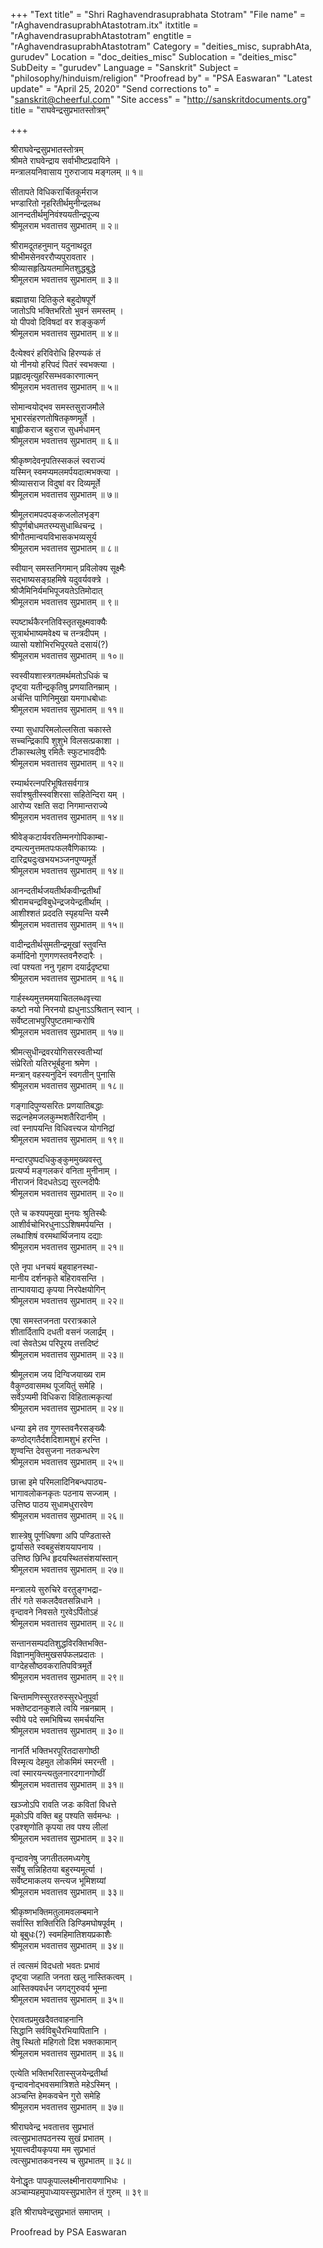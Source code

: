 +++
"Text title" = "Shri Raghavendrasuprabhata Stotram"
"File name" = "rAghavendrasuprabhAtastotram.itx"
itxtitle = "rAghavendrasuprabhAtastotram"
engtitle = "rAghavendrasuprabhAtastotram"
Category = "deities_misc, suprabhAta, gurudev"
Location = "doc_deities_misc"
Sublocation = "deities_misc"
SubDeity = "gurudev"
Language = "Sanskrit"
Subject = "philosophy/hinduism/religion"
"Proofread by" = "PSA Easwaran"
"Latest update" = "April 25, 2020"
"Send corrections to" = "sanskrit@cheerful.com"
"Site access" = "http://sanskritdocuments.org"
title = "राघवेन्द्रसुप्रभातस्तोत्रम्"

+++
  
 श्रीराघवेन्द्रसुप्रभातस्तोत्रम्   
श्रीमते राघवेन्द्राय सर्वाभीष्टप्रदायिने ।  
मन्त्रालयनिवासाय गुरुराजाय मङ्गलम् ॥ १॥  
  
सीतापते विधिकरार्चितकूर्मराज  
भण्डारितो नृहरितीर्थमुनीन्द्रलब्ध  
आनन्दतीर्थमुनिवंश्ययतीन्द्रपूज्य  
श्रीमूलराम भवतात्तव सुप्रभातम् ॥ २॥  
  
श्रीरामदूतहनुमान् यदुनाथदूत  
     श्रीभीमसेनवररौप्यपुरावतार ।  
श्रीव्यासहृत्प्रियतमामितशुद्धबुद्धे  
     श्रीमूलराम भवतात्तव सुप्रभातम् ॥ ३॥  
  
ब्रह्माज्ञया दितिकुले बहुदोषपूर्णे  
     जातोऽपि भक्तिभरितो भुवनं समस्तम् ।  
यो पीपवो दिविषदां वर शङ्कुकर्ण  
     श्रीमूलराम भवतात्तव सुप्रभातम् ॥ ४॥  
  
दैत्येश्वरं हरिविरोधि हिरण्यकं तं  
     यो नीनयो हरिपदं पितरं स्वभक्त्या ।  
प्रह्लादमृत्युहरिसम्भवकारणात्मन्  
     श्रीमूलराम भवतात्तव सुप्रभातम् ॥ ५॥  
  
सोमान्वयोद्भव समस्तसुराजमौले  
     भूभारसंहरणतोषितकृष्णमूर्ते ।  
बाह्लीकराज बहुराज सुधर्मधामन्  
     श्रीमूलराम भवतात्तव सुप्रभातम् ॥ ६॥  
  
श्रीकृष्णदेवनृपतिस्सकलं स्वराज्यं  
     यस्मिन् स्वमप्यमलमर्पयदात्मभक्त्या ।  
श्रीव्यासराज विदुषां वर दिव्यमूर्ते  
     श्रीमूलराम भवतात्तव सुप्रभातम् ॥ ७॥  
  
श्रीमूलरामपदपङ्कजलोलभृङ्ग  
     श्रीपूर्णबोधमतरम्यसुधाब्धिचन्द्र ।  
श्रीगौतमान्वयविभासकभव्यसूर्य  
     श्रीमूलराम भवतात्तव सुप्रभातम् ॥ ८॥  
  
स्वीयान् समस्तनिगमान् प्रविलोक्य सूक्ष्मैः  
     सद्भाष्यसङ्ग्रहमिषे यदुवर्यवक्त्रे ।  
श्रीजैमिनिर्यमभिपूजयतेऽतिमोदात्  
     श्रीमूलराम भवतात्तव सुप्रभातम् ॥ ९॥  
  
स्पष्टार्थकैरनतिविस्तृतसूक्ष्मवाक्यैः  
     सूत्रार्थभाष्यमवेक्ष्य च तन्त्रदीपम् ।  
व्यासो यशोभिरभिपूरयते दसायं(?)  
     श्रीमूलराम भवतात्तव सुप्रभातम् ॥ १०॥  
  
स्वस्वीयशास्त्रगतमर्थमतोऽधिकं च  
     दृष्ट्वा यतीन्द्रकृतिषु प्रणयातिनम्राम् ।  
अर्चन्ति पाणिनिमुखा यमगाधबोधाः  
     श्रीमूलराम भवतात्तव सुप्रभातम् ॥ ११॥  
  
रम्या सुधापरिमलोल्लसिता चकास्ते  
     सच्चन्द्रिकापि शुशुभे विलसत्प्रकाशा ।  
टीकास्थलेषु रमितैः स्फुटभावदीपैः  
     श्रीमूलराम भवतात्तव सुप्रभातम् ॥ १२॥  
  
रम्यार्थरत्नपरिभूषितसर्वगात्र  
     सर्वाश्श्रुतीस्स्वशिरसा सहितेन्दिरा यम् ।  
आरोप्य रक्षति सदा निगमान्तराज्ये  
     श्रीमूलराम भवतात्तव सुप्रभातम् ॥ १४॥  
  
श्रीवेङ्कटार्यवरतिम्मनगोपिकाम्बा-  
     दम्पत्यनुत्तमतपःफलवैणिकाग्र्यः ।  
दारिद्र्यदुःखभयभञ्जनपुण्यमूर्ते  
     श्रीमूलराम भवतात्तव सुप्रभातम् ॥ १४॥  
  
आनन्दतीर्थजयतीर्थकवीन्द्रतीर्थां  
     श्रीरामचन्द्रविबुधेन्द्रजयेन्द्रतीर्थाम् ।  
आशीश्शतं प्रददति स्पृहयन्ति यस्मै  
     श्रीमूलराम भवतात्तव सुप्रभातम् ॥ १५॥  
  
वादीन्द्रतीर्थसुमतीन्द्रमूखां स्तुवन्ति  
     कर्मादिनो गुणगणस्तवनैरुदारैः ।  
त्वां पश्यता ननु गृहाण दयार्द्रदृष्ट्या  
     श्रीमूलराम भवतात्तव सुप्रभातम् ॥ १६॥  
  
गार्हस्थ्यमुत्तममयाचितलब्धवृत्त्या  
     कष्टो नयो निरनयो ह्यधुनाऽऽश्रितान् स्वान् ।  
सर्वेष्टलाभपुरिपुष्टतमान्करोषि  
     श्रीमूलराम भवतात्तव सुप्रभातम् ॥ १७॥  
  
श्रीमत्सुधीन्द्रवरयोगिसरस्वतीभ्यां  
     संप्रेरितो यतिरभूर्बहुना श्रमेण ।  
मन्त्रान् वहस्यनुदिनं स्वगतीन् पुनासि  
     श्रीमूलराम भवतात्तव सुप्रभातम् ॥ १८॥  
  
गङ्गादिपुण्यसरितः प्रणयातिबद्धाः  
     सद्रत्नहेमजलकुम्भशतैरिदानीम् ।  
त्वां स्नापयन्ति विधिवत्त्यज योगनिद्रां  
     श्रीमूलराम भवतात्तव सुप्रभातम् ॥ १९॥  
  
मन्दारपुष्पदधिकुङ्कुममुख्यवस्तु  
     प्रत्यर्प्य मङ्गलकरं वनिता मुनीनाम् ।  
नीराजनं विदधतेऽद्य सुरत्नदीपैः  
     श्रीमूलराम भवतात्तव सुप्रभातम् ॥ २०॥  
  
एते च कश्यपमुखा मुनयः श्रुतिस्थैः  
     आशीर्वचोभिरधुनाऽऽशिषमर्पयन्ति ।  
लब्धाशिषं वरमथार्थिजनाय दद्याः  
     श्रीमूलराम भवतात्तव सुप्रभातम् ॥ २१॥  
  
एते नृपा धनचयं बहुवाहनस्था-  
     मानीय दर्शनकृते बहिरावसन्ति ।  
तान्पावयाद्य कृपया निरपेक्षयोगिन्  
     श्रीमूलराम भवतात्तव सुप्रभातम् ॥ २२॥  
  
एषा समस्तजनता पररात्रकाले  
     शीतार्दितापि दधती वसनं जलार्द्रम् ।  
त्वां सेवतेऽथ परिपूरय तत्तदिष्टं  
     श्रीमूलराम भवतात्तव सुप्रभातम् ॥ २३॥  
  
श्रीमूलराम जय दिग्विजयाख्य राम  
     वैकुण्ठवासमथ पूजयितुं समेहि ।  
सर्वेऽप्यमी विधिकरा विहितात्मकृत्यां  
     श्रीमूलराम भवतात्तव सुप्रभातम् ॥ २४॥  
  
धन्या इमे तव गुणस्तवनैरसङ्ख्यैः  
     कण्ठोद्गतैर्दशदिशामशुभं हरन्ति ।  
शृण्वन्ति देवसुजना नतकन्धरेण  
     श्रीमूलराम भवतात्तव सुप्रभातम् ॥ २५॥  
  
छात्त्रा इमे परिमलादिनिबन्धपाठ्य-  
     भागावलोकनकृतः पठनाय सज्जाम् ।  
उत्तिष्ठ पाठय सुधामधुरारवेण  
     श्रीमूलराम भवतात्तव सुप्रभातम् ॥ २६॥  
  
शास्त्रेषु पूर्णधिषणा अपि पण्डितास्ते  
     द्वार्यासते स्वबहुसंशययापनाय ।  
उत्तिष्ठ छिन्धि हृदयस्थितसंशयांस्तान्  
     श्रीमूलराम भवतात्तव सुप्रभातम् ॥ २७॥  
  
मन्त्रालये सुरुचिरे वरतुङ्गभद्रा-  
     तीरं गते सकलदैवतसन्निधाने ।  
वृन्दावने निवसते गुरवेऽर्पितोऽहं  
     श्रीमूलराम भवतात्तव सुप्रभातम् ॥ २८॥  
  
सन्तानसम्पदतिशुद्धविरक्तिभक्ति-  
     विज्ञानमुक्तिमुखसर्पफलप्रदातः ।  
वाग्देहसौष्ठवकरातिपवित्रमूर्ते  
     श्रीमूलराम भवतात्तव सुप्रभातम् ॥ २९॥  
  
चिन्तामणिस्सुरतरुस्सुरधेनुपूर्वा  
     भक्तेष्टदानकुशले त्वयि नम्रनम्राम् ।  
स्वीये पदे समभिषिच्य समर्चयन्ति  
     श्रीमूलराम भवतात्तव सुप्रभातम् ॥ ३०॥  
  
नानर्ति भक्तिभरपूरितदासगोष्ठी  
     विस्मृत्य देहमुत लोकमिमं स्मरन्ती ।  
त्वां स्मारयन्त्यतुलनारदगानगोष्ठीं  
     श्रीमूलराम भवतात्तव सुप्रभातम् ॥ ३१॥  
  
खञ्जोऽपि रावति जडः कवितां विधत्ते  
     मूकोऽपि वक्ति बहु पश्यति सर्वमन्धः ।  
एडश्शृणोति कृपया तव पश्य लीलां  
     श्रीमूलराम भवतात्तव सुप्रभातम् ॥ ३२॥  
  
वृन्दावनेषु जगतीतलमध्यगेषु  
     सर्वेषु सन्निहितया बहुरम्यमूर्त्या ।  
सर्वेष्टमाकलय सन्त्यज भूमिशय्यां  
     श्रीमूलराम भवतात्तव सुप्रभातम् ॥ ३३॥  
  
श्रीकृष्णभक्तिमतुलामवलम्बमाने  
     सर्वास्ति शक्तिरिति डिण्डिमघोषपूर्वम् ।  
यो बूबुधः(?) स्वमहिमातिशयप्रकाशैः  
     श्रीमूलराम भवतात्तव सुप्रभातम् ॥ ३४॥  
  
तं त्वत्समं विदधतो भवतः प्रभावं  
     दृष्ट्वा जहाति जनता खलु नास्तिकत्वम् ।  
आस्तिक्यवर्धन जगद्गुरुवर्य भूम्ना  
     श्रीमूलराम भवतात्तव सुप्रभातम् ॥ ३५॥  
  
ऐरावतप्रमुखदैवतवाहनानि  
     सिद्धानि सर्वविबुधैरभियापितानि ।  
तेषु स्थितो महिगतो दिश भक्तकामान्  
     श्रीमूलराम भवतात्तव सुप्रभातम् ॥ ३६॥  
  
एत्येति भक्तिभरितास्सुजयेन्द्रतीर्था  
     वृन्दावनोद्भवसमात्रिशते महेऽस्मिन् ।  
अञ्चन्ति हेमकवचेन गुरो समेहि  
     श्रीमूलराम भवतात्तव सुप्रभातम् ॥ ३७॥  
  
श्रीराघवेन्द्र भवतात्तव सुप्रभातं  
     त्वत्सुप्रभातपठनस्य सुखं प्रभातम् ।  
भूयात्त्वदीयकृपया मम सुप्रभातं  
     त्वत्सुप्रभातकवनस्य च सुप्रभातम् ॥ ३८॥  
  
येनोद्धृतः पापकूपाल्लक्ष्मीनारायणाभिधः ।  
अञ्चाम्यहमुपाध्यायस्सुप्रभातेन तं गुरुम् ॥ ३९॥  
  
इति श्रीराघवेन्द्रसुप्रभातं समाप्तम् ।  
  
  
Proofread by PSA Easwaran   
  
